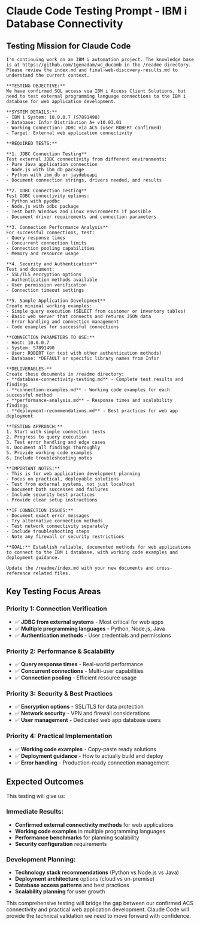 # Claude Code Testing Prompt - IBM i Database Connectivity

## Testing Mission for Claude Code

```
I'm continuing work on an IBM i automation project. The knowledge base is at https://github.com/1genadam/wc_ducomb in the /readme directory. Please review the index.md and final-web-discovery-results.md to understand the current context.

**TESTING OBJECTIVE:**
We have confirmed SQL access via IBM i Access Client Solutions, but need to test external programming language connections to the IBM i database for web application development.

**SYSTEM DETAILS:**
- IBM i System: 10.0.0.7 (S7891490)
- Database: Infor Distribution A+ v10.03.01
- Working Connection: JDBC via ACS (user ROBERT confirmed)
- Target: External web application connectivity

**REQUIRED TESTS:**

**1. JDBC Connection Testing**
Test external JDBC connectivity from different environments:
- Pure Java application connection
- Node.js with ibm_db package
- Python with ibm_db or jaydebeapi
- Document connection strings, drivers needed, and results

**2. ODBC Connection Testing**
Test ODBC connectivity options:
- Python with pyodbc
- Node.js with odbc package
- Test both Windows and Linux environments if possible
- Document driver requirements and connection parameters

**3. Connection Performance Analysis**
For successful connections, test:
- Query response times
- Concurrent connection limits
- Connection pooling capabilities
- Memory and resource usage

**4. Security and Authentication**
Test and document:
- SSL/TLS encryption options
- Authentication methods available
- User permission verification
- Connection timeout settings

**5. Sample Application Development**
Create minimal working examples:
- Simple query execution (SELECT from customer or inventory tables)
- Basic web server that connects and returns JSON data
- Error handling and connection management
- Code examples for successful connections

**CONNECTION PARAMETERS TO USE:**
- Host: 10.0.0.7
- System: S7891490
- User: ROBERT (or test with other authentication methods)
- Database: *DEFAULT or specific library names from Infor

**DELIVERABLES:**
Create these documents in /readme directory:
- **database-connectivity-testing.md** - Complete test results and findings
- **connection-examples.md** - Working code examples for each successful method
- **performance-analysis.md** - Response times and scalability findings
- **deployment-recommendations.md** - Best practices for web app deployment

**TESTING APPROACH:**
1. Start with simple connection tests
2. Progress to query execution
3. Test error handling and edge cases
4. Document all findings thoroughly
5. Provide working code examples
6. Include troubleshooting notes

**IMPORTANT NOTES:**
- This is for web application development planning
- Focus on practical, deployable solutions
- Test from external systems, not just localhost
- Document both successes and failures
- Include security best practices
- Provide clear setup instructions

**IF CONNECTION ISSUES:**
- Document exact error messages
- Try alternative connection methods
- Test network connectivity separately
- Include troubleshooting steps
- Note any firewall or security restrictions

**GOAL:** Establish reliable, documented methods for web applications to connect to the IBM i database, with working code examples and deployment guidance.

Update the /readme/index.md with your new documents and cross-reference related files.
```

## Key Testing Focus Areas

### **Priority 1: Connection Verification**
- ✅ **JDBC from external systems** - Most critical for web apps
- ✅ **Multiple programming languages** - Python, Node.js, Java
- ✅ **Authentication methods** - User credentials and permissions

### **Priority 2: Performance & Scalability**
- ✅ **Query response times** - Real-world performance
- ✅ **Concurrent connections** - Multi-user capabilities
- ✅ **Connection pooling** - Efficient resource usage

### **Priority 3: Security & Best Practices**
- ✅ **Encryption options** - SSL/TLS for data protection
- ✅ **Network security** - VPN and firewall considerations
- ✅ **User management** - Dedicated web app database users

### **Priority 4: Practical Implementation**
- ✅ **Working code examples** - Copy-paste ready solutions
- ✅ **Deployment guidance** - How to actually build and deploy
- ✅ **Error handling** - Production-ready connection management

## Expected Outcomes

This testing will give us:

### **Immediate Results:**
- **Confirmed external connectivity methods** for web applications
- **Working code examples** in multiple programming languages
- **Performance benchmarks** for planning scalability
- **Security configuration** requirements

### **Development Planning:**
- **Technology stack recommendations** (Python vs Node.js vs Java)
- **Deployment architecture** options (cloud vs on-premise)
- **Database access patterns** and best practices
- **Scalability planning** for user growth

This comprehensive testing will bridge the gap between our confirmed ACS connectivity and practical web application development. Claude Code will provide the technical validation we need to move forward with confidence.
